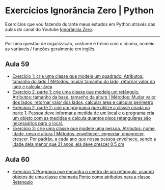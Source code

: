 # Exercícios Ignorância Zero | Python

Exercícios que vou fazendo durante meus estudos em Python através das aulas do canal do Youtube [Ignorância Zero](https://www.youtube.com/playlist?list=PLfCKf0-awunOu2WyLe2pSD2fXUo795xRe).

- - -

Por uma questão de organização, costume e treino com o idioma, nomeio as variáveis / funções geralmente em inglês.

## Aula 59

* [Exercício 1: crie uma classe que modele um quadrado. Atributos: tamanho do lado | Métodos: mudar tamanho do lado, retornar valor do lado e calcular área](/aula-59/1.py)
* [Exercício 2, parte 1: crie uma classe que modele um retângulo. Atributos: tamanho da base, tamanho da altura | Métodos: Mudar valor dos lados, retornar valor dos lados, calcular área e calcular perímetro](/aula-59/2/classe.py)
* [Exercício 2, parte 2: crie um programa que utilize a classe criada na parte 1. Pessoa deve informar a medida de um local e o programa cria um objeto com as medidas e calcula quantos pisos retangulares são necessários para o local.](/aula-59/2/2.py)
* [Exercício 3: crie uma classe que modele uma pessoa. Atributos: nome, idade, peso e altura | Métodos: envelhecer, engordar, emagrecer, crescer. Por padrão, a cada ano que nossa pessoa envelhece, sendo a idade dela menor que 21 anos, ela deve crescer 0,5 cm](/aula-59/3.py)

## Aula 60

* [Exercício 1: Programa que encontra o centro de um retângulo, usando objetos de uma classe chamada Ponto como atributos para a classe Retangulo](/aula-60/1.py)
